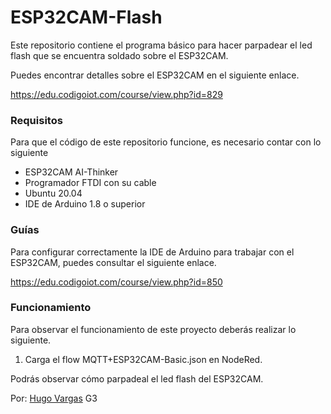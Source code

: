 # ESP32CAM-Flash

Este repositorio contiene el programa básico para hacer parpadear el led flash que se encuentra soldado sobre el ESP32CAM.

Puedes encontrar detalles sobre el ESP32CAM en el siguiente enlace.

https://edu.codigoiot.com/course/view.php?id=829

### Requisitos
Para que el código de este repositorio funcione, es necesario contar con lo siguiente

- ESP32CAM AI-Thinker
- Programador FTDI con su cable
- Ubuntu 20.04
- IDE de Arduino 1.8 o superior

### Guías
Para configurar correctamente la IDE de Arduino para trabajar con el ESP32CAM, puedes consultar el siguiente enlace.

https://edu.codigoiot.com/course/view.php?id=850

### Funcionamiento
Para observar el funcionamiento de este proyecto deberás realizar lo siguiente.

1. Carga el flow MQTT+ESP32CAM-Basic.json en NodeRed.

Podrás observar cómo parpadeal el led flash del ESP32CAM.

Por: [ Hugo Vargas](https://github.com/hugoescalpelo) 
G3
